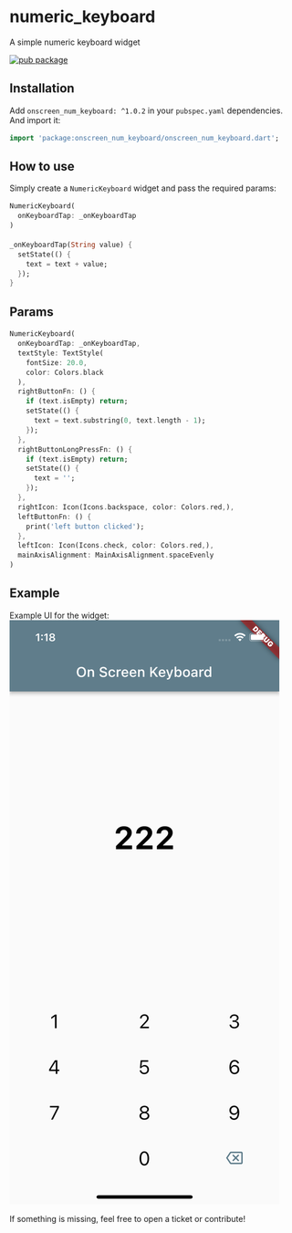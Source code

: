 # numeric_keyboard

A simple numeric keyboard widget

[![pub package](https://img.shields.io/pub/v/numeric_keyboard.svg?style=for-the-badge&color=blue)](https://pub.dartlang.org/packages/onscreen_num_keyboard)

## Installation

Add `onscreen_num_keyboard: ^1.0.2` in your `pubspec.yaml` dependencies. And import it:

```dart
import 'package:onscreen_num_keyboard/onscreen_num_keyboard.dart';
```

## How to use

Simply create a `NumericKeyboard` widget and pass the required params:

```dart
NumericKeyboard(
  onKeyboardTap: _onKeyboardTap
)

_onKeyboardTap(String value) {
  setState(() {
    text = text + value;
  });
}
```

## Params

```dart
NumericKeyboard(
  onKeyboardTap: _onKeyboardTap,
  textStyle: TextStyle(
    fontSize: 20.0,
    color: Colors.black
  ),
  rightButtonFn: () {
    if (text.isEmpty) return;
    setState(() {
      text = text.substring(0, text.length - 1);
    });
  },
  rightButtonLongPressFn: () {
    if (text.isEmpty) return;
    setState(() {
      text = '';
    });
  },
  rightIcon: Icon(Icons.backspace, color: Colors.red,),
  leftButtonFn: () {
    print('left button clicked');
  },
  leftIcon: Icon(Icons.check, color: Colors.red,),
  mainAxisAlignment: MainAxisAlignment.spaceEvenly
)
```

## Example

Example UI for the widget:
![Example](https://raw.githubusercontent.com/Muzammil-Bilwani/Onscreen-num-keyboard/main/example.png)

If something is missing, feel free to open a ticket or contribute!
